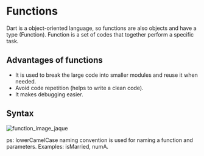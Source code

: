 # Functions

Dart is a object-oriented language, so functions are also objects and have a type (Function). Function is a set of codes that together perform a specific task. 

## Advantages of functions
- It is used to break the large code into smaller modules and reuse it when needed. 
- Avoid code repetition (helps to write a clean code).
- It makes debugging easier.

## Syntax
![function_image_jaque](https://github.com/jaquedreyer/dart-learning-book/assets/107557946/8669ed6d-1681-449e-82af-e6e853b01f76)

ps: lowerCamelCase naming convention is used for naming a function and parameters. Examples: isMarried, numA. 

